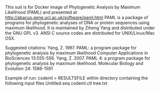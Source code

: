This suit is for Docker image of 
Phylogenetic Analysis by Maximum Likelihood (PAML) 
and presented at http://abacus.gene.ucl.ac.uk/software/paml.html
PAML is a package of programs for phylogenetic analyses of DNA or protein sequences 
using maximum likelihood. It is maintained by Ziheng Yang and distributed under the 
GNU GPL v3. ANSI C source codes are distributed for UNIX/Linux/Mac OSX. 

Suggested citations:
Yang, Z. 1997. PAML: a program package for phylogenetic analysis by maximum likelihood
Computer Applications in BioSciences 13:555-556.
Yang, Z. 2007. PAML 4: a program package for phylogenetic analysis by maximum likelihood. 
Molecular Biology and Evolution 24: 1586-1591 

Example of run: codeml > RESULTSFILE   within directory containing the following 
                                       input files
Untitled.seq
codeml.ctl
tree.txt